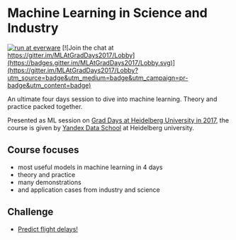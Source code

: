 # Machine Learning in Science and Industry

[![run at everware](https://img.shields.io/badge/run%20me-@everware-blue.svg?style=flat)](https://everware.rep.school.yandex.net/hub/oauth_login?repourl=https://github.com/yandexdataschool/MLAtGradDays2017.git)
[![Join the chat at https://gitter.im/MLAtGradDays2017/Lobby](https://badges.gitter.im/MLAtGradDays2017/Lobby.svg)](https://gitter.im/MLAtGradDays2017/Lobby?utm_source=badge&utm_medium=badge&utm_campaign=pr-badge&utm_content=badge)

An ultimate four days session to dive into machine learning. Theory and practice packed together. 

Presented as ML session on [Grad Days at Heidelberg University in 2017](http://gsfp.physi.uni-heidelberg.de/graddays/index.php?m=2&s=13), the course is given by [Yandex Data School](https://yandexdataschool.com/) at Heidelberg university. 


## Course focuses

- most useful models in machine learning in 4 days
- theory and practice
- many demonstrations
- and application cases from industry and science


## Challenge

- [Predict flight delays!](https://inclass.kaggle.com/c/late-arrival-of-flights)
